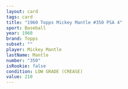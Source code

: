 ```yaml
---
layout: card
tags: card
title: "1960 Topps Mickey Mantle #350 PSA 4"
sport: Baseball
year: 1960
brand: Topps
subset: ""
player: Mickey Mantle
lastName: Mantle
number: "350"
isRookie: false
condition: LOW GRADE (CREASE)
value: 210
---
```


